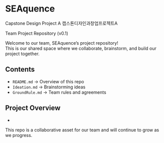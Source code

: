 # SEAquence
Capstone Design Project A
캡스톤디자인과창업프로젝트A

Team Project Repository (v0.1)

Welcome to our team, SEAquence’s project repository!  
This is our shared space where we collaborate, brainstorm, and build our project together.

## Contents
- `README.md` → Overview of this repo
- `Ideation.md` → Brainstorming ideas
- `GroundRule.md` → Team rules and agreements

## Project Overview
-

This repo is a collaborative asset for our team and will continue to grow as we progress.
